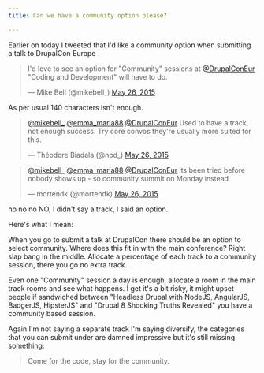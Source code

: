 ```yaml
---
title: Can we have a community option please?

---
```

Earlier on today I tweeted that I'd like a community option when submitting a talk to DrupalCon Europe

<blockquote class="twitter-tweet" lang="en-gb"><p lang="en" dir="ltr">I&#39;d love to see an option for &quot;Community&quot; sessions at <a href="https://twitter.com/DrupalConEur">@DrupalConEur</a> &quot;Coding and Development&quot; will have to do.</p>&mdash; Mike Bell (@mikebell_) <a href="https://twitter.com/mikebell_/status/603218024842305536">May 26, 2015</a></blockquote>
<script async src="//platform.twitter.com/widgets.js" charset="utf-8"></script>

As per usual 140 characters isn't enough.

<blockquote class="twitter-tweet" lang="en-gb"><p lang="en" dir="ltr"><a href="https://twitter.com/mikebell_">@mikebell_</a> <a href="https://twitter.com/emma_maria88">@emma_maria88</a> <a href="https://twitter.com/DrupalConEur">@DrupalConEur</a> Used to have a track, not enough success. Try core convos they&#39;re usually more suited for this.</p>&mdash; Théodore Biadala (@nod_) <a href="https://twitter.com/nod_/status/603219354709286912">May 26, 2015</a></blockquote>
<script async src="//platform.twitter.com/widgets.js" charset="utf-8"></script>

<blockquote class="twitter-tweet" lang="en-gb"><p lang="en" dir="ltr"><a href="https://twitter.com/mikebell_">@mikebell_</a> <a href="https://twitter.com/emma_maria88">@emma_maria88</a> <a href="https://twitter.com/DrupalConEur">@DrupalConEur</a> its been tried before nobody shows up - so community summit on Monday instead</p>&mdash; mortendk (@mortendk) <a href="https://twitter.com/mortendk/status/603220580519784449">May 26, 2015</a></blockquote>
<script async src="//platform.twitter.com/widgets.js" charset="utf-8"></script>

no no no NO, I didn't say a track, I said an option.

Here's what I mean:

When you go to submit a talk at DrupalCon there should be an option to select community. Where does this fit in with the main conference? Right slap bang in the middle. Allocate a percentage of each track to a community session, there you go no extra track.

Even one "Community" session a day is enough, allocate a room in the main track rooms and see what happens. I get it's a bit risky, it might upset people if sandwiched between "Headless Drupal with NodeJS, AngularJS, BadgerJS, HipsterJS" and "Drupal 8 Shocking Truths Revealed" you have a community based session.

Again I'm not saying a separate track I'm saying diversify, the categories that you can submit under are damned impressive but it's still missing something:

> Come for the code, stay for the community.


